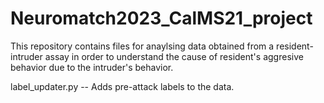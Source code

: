 # Neuromatch2023_CalMS21_project
This repository contains files for anaylsing data obtained from a resident-intruder assay in order to understand the cause of resident's aggresive behavior due to the intruder's behavior.





label_updater.py -- Adds pre-attack labels to the data.
